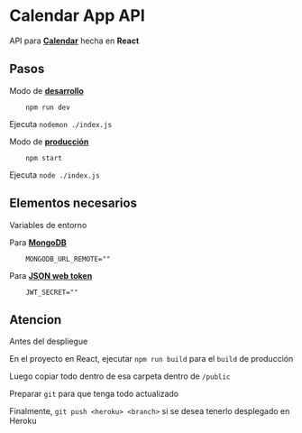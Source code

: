 # Calendar App API

API para **[Calendar](https://github.com/norbix14/calendar)** hecha en **React**

## Pasos

Modo de **[desarrollo](http://localhost:4000)**

		npm run dev

Ejecuta `nodemon ./index.js`

Modo de **[producción](http://localhost:4000)**

		npm start

Ejecuta `node ./index.js`

## Elementos necesarios

Variables de entorno

Para **[MongoDB](https://cloud.mongodb.com)**

		MONGODB_URL_REMOTE=""

Para **[JSON web token](https://jwt.io)**

		JWT_SECRET=""

## Atencion

Antes del despliegue

En el proyecto en React, ejecutar `npm run build` para el `build` de producción

Luego copiar todo dentro de esa carpeta dentro de `/public`

Preparar `git` para que tenga todo actualizado

Finalmente, `git push <heroku> <branch>` si se desea tenerlo desplegado en Heroku
